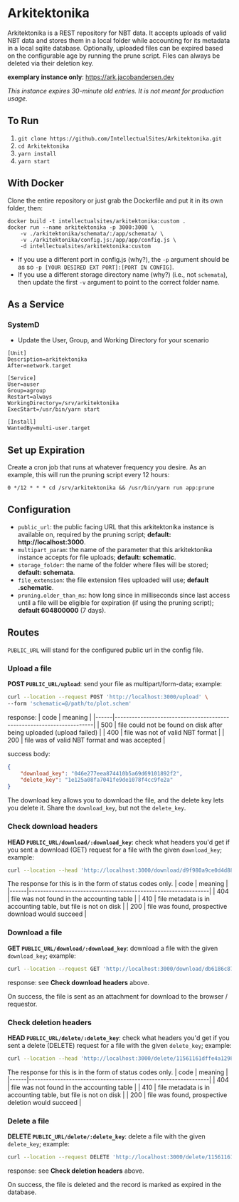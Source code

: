 # Arkitektonika
Arkitektonika is a REST repository for NBT data. It accepts uploads of valid NBT data and stores them in a local folder while accounting for its metadata in a local sqlite database. Optionally, uploaded files can be expired based on the configurable age by running the prune script. Files can always be deleted via their deletion key.

**exemplary instance only**: https://ark.jacobandersen.dev

*This instance expires 30-minute old entries. It is not meant for production usage.*

## To Run
1. `git clone https://github.com/IntellectualSites/Arkitektonika.git`
2. `cd Arkitektonika`
3. `yarn install`
4. `yarn start`

## With Docker
Clone the entire repository or just grab the Dockerfile and put it in its own folder, then:
```
docker build -t intellectualsites/arkitektonika:custom .
docker run --name arkitektonika -p 3000:3000 \
	-v ./arkitektonika/schemata/:/app/schemata/ \
	-v ./arkitektonika/config.js:/app/app/config.js \
	-d intellectualsites/arkitektonika:custom
```

- If you use a different port in config.js (why?), the `-p` argument should be as so `-p [YOUR DESIRED EXT PORT]:[PORT IN CONFIG]`.
- If you use a different storage directory name (why?) (i.e., not `schemata`), then update the first `-v` argument to point to the correct folder name.

## As a Service
### SystemD
* Update the User, Group, and Working Directory for your scenario
```
[Unit]
Description=arkitektonika
After=network.target

[Service]
User=auser
Group=agroup
Restart=always
WorkingDirectory=/srv/arkitektonika
ExecStart=/usr/bin/yarn start

[Install]
WantedBy=multi-user.target
```

## Set up Expiration
Create a cron job that runs at whatever frequency you desire. As an example, this will run the pruning script every 12 hours:
```
0 */12 * * * cd /srv/arkitektonika && /usr/bin/yarn run app:prune
```

## Configuration
* `public_url`: the public facing URL that this arkitektonika instance is available on, required by the pruning script; **default: http://localhost:3000**.
* `multipart_param`: the name of the parameter that this arkitektonika instance accepts for file uploads; **default: schematic**.
* `storage_folder`: the name of the folder where files will be stored; **default: schemata**.
* `file_extension`: the file extension files uploaded will use; **default .schematic**.
* `pruning.older_than_ms`: how long since in milliseconds since last access until a file will be eligible for expiration (if using the pruning script); **default 604800000** (7 days).

## Routes
`PUBLIC_URL` will stand for the configured public url in the config file.

### Upload a file
**POST `PUBLIC_URL/upload`**: send your file as multipart/form-data; example:
```bash
curl --location --request POST 'http://localhost:3000/upload' \
--form 'schematic=@/path/to/plot.schem'
```
response:
| code | meaning                                                              |
|------|----------------------------------------------------------------------|
| 500  | file could not be found on disk after being uploaded (upload failed) |
| 400  | file was not of valid NBT format                                     |
| 200  | file was of valid NBT format and was accepted                        |

success body:
```json
{
    "download_key": "046e277eea874410b5a69d69101892f2",
    "delete_key": "1e125a08fa7041fe9de1078f4cc9fe2a"
}
```

The download key allows you to download the file, and the delete key lets you delete it. Share the `download_key`, but not the `delete_key`.

### Check download headers
**HEAD `PUBLIC_URL/download/:download_key`**: check what headers you'd get if you sent a download (GET) request for a file with the given `download_key`; example:
```bash
curl --location --head 'http://localhost:3000/download/d9f980a9ce0d4d8893f5a160a5b391ae'
```
The response for this is in the form of status codes only.
| code | meaning                                                       |
|------|---------------------------------------------------------------|
| 404  | file was not found in the accounting table                    |
| 410  | file metadata is in accounting table, but file is not on disk |
| 200  | file was found, prospective download would succeed            |

### Download a file
**GET `PUBLIC_URL/download/:download_key`**: download a file with the given `download_key`; example:
```bash
curl --location --request GET 'http://localhost:3000/download/db6186c8795740379d26fc61ecba1a24'
```
response:
see **Check download headers** above.

On success, the file is sent as an attachment for download to the browser / requestor.

### Check deletion headers
**HEAD `PUBLIC_URL/delete/:delete_key`**: check what headers you'd get if you sent a delete (DELETE) request for a file with the given `delete_key`; example:
```bash
curl --location --head 'http://localhost:3000/delete/11561161dffe4a1298992ce063be5ff9'
```
The response for this is in the form of status codes only.
| code | meaning                                                       |
|------|---------------------------------------------------------------|
| 404  | file was not found in the accounting table                    |
| 410  | file metadata is in accounting table, but file is not on disk |
| 200  | file was found, prospective deletion would succeed            |

### Delete a file
**DELETE `PUBLIC_URL/delete/:delete_key`**: delete a file with the given `delete_key`; example:
```bash
curl --location --request DELETE 'http://localhost:3000/delete/11561161dffe4a1298992ce063be5ff9'
```
response:
see **Check deletion headers** above.

On success, the file is deleted and the record is marked as expired in the database. 
